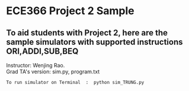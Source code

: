 # ECE366 Project 2 Sample
## To aid students with Project 2, here are the sample simulators with supported instructions ORI,ADDI,SUB,BEQ
Instructor: Wenjing Rao.  
Grad TA's version: sim.py,  program.txt  
````
To run simulator on Terminal  :  python sim_TRUNG.py
````









